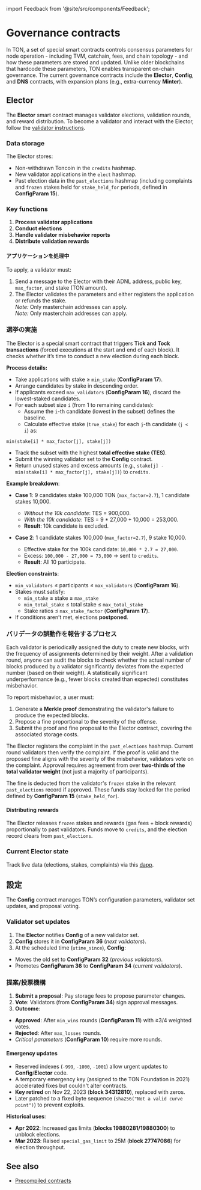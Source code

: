 import Feedback from '@site/src/components/Feedback';

# Governance contracts

In TON, a set of special smart contracts controls consensus parameters for node operation - including TVM, catchain, fees, and chain topology - and how these parameters are stored and updated. Unlike older blockchains that hardcode these parameters, TON enables transparent on-chain governance. The current governance contracts include the **Elector**, **Config**, and **DNS** contracts, with expansion plans (e.g., extra-currency **Minter**).

## Elector

The **Elector** smart contract manages validator elections, validation rounds, and reward distribution. To become a validator and interact with the Elector, follow the [validator instructions](https://ton.org/validator).

### Data storage

The Elector stores:

- Non-withdrawn Toncoin in the `credits` hashmap.
- New validator applications in the `elect` hashmap.
- Past election data in the `past_elections` hashmap (including complaints and `frozen` stakes held for `stake_held_for` periods, defined in **ConfigParam 15**).

### Key functions

1. **Process validator applications**
2. **Conduct elections**
3. **Handle validator misbehavior reports**
4. **Distribute validation rewards**

#### アプリケーションを処理中

To apply, a validator must:

1. Send a message to the Elector with their ADNL address, public key, `max_factor`, and stake (TON amount).
2. The Elector validates the parameters and either registers the application or refunds the stake.\
  _Note:_ Only masterchain addresses can apply.\
  _Note:_ Only masterchain addresses can apply.

### 選挙の実施

The Elector is a special smart contract that triggers **Tick and Tock transactions** (forced executions at the start and end of each block). It checks whether it’s time to conduct a new election during each block.

**Process details:**

- Take applications with stake ≥ `min_stake` (**ConfigParam 17**).
- Arrange candidates by stake in descending order.
- If applicants exceed `max_validators` (**ConfigParam 16**), discard the lowest-staked candidates.
- For each subset size `i` (from 1 to remaining candidates):
  - Assume the `i`-th candidate (lowest in the subset) defines the baseline.
  - Calculate effective stake (`true_stake`) for each `j`-th candidate (`j < i`) as:

```
min(stake[i] * max_factor[j], stake[j])
```

- Track the subset with the highest **total effective stake (TES)**.
- Submit the winning validator set to the **Config** contract.
- Return unused stakes and excess amounts (e.g., `stake[j] - min(stake[i] * max_factor[j], stake[j])`) to `credits`.

**Example breakdown**:

- **Case 1**: 9 candidates stake 100,000 TON (`max_factor=2.7`), 1 candidate stakes 10,000.

  - _Without the 10k candidate_: TES = 900,000.
  - _With the 10k candidate_: TES = 9 \* 27,000 + 10,000 = 253,000.
  - **Result**: 10k candidate is excluded.

- **Case 2**: 1 candidate stakes 100,000 (`max_factor=2.7`), 9 stake 10,000.
  - Effective stake for the 100k candidate: `10,000 * 2.7 = 27,000`.
  - Excess: `100,000 - 27,000 = 73,000` → sent to `credits`.
  - **Result**: All 10 participate.

**Election constraints**:

- `min_validators` ≤ participants ≤ `max_validators` (**ConfigParam 16**).
- Stakes must satisfy:
  - `min_stake` ≤ stake ≤ `max_stake`
  - `min_total_stake` ≤ total stake ≤ `max_total_stake`
  - Stake ratios ≤ `max_stake_factor` (**ConfigParam 17**).
- If conditions aren’t met, elections **postponed**.

### バリデータの誤動作を報告するプロセス

Each validator is periodically assigned the duty to create new blocks, with the frequency of assignments determined by their weight. After a validation round, anyone can audit the blocks to check whether the actual number of blocks produced by a validator significantly deviates from the expected number (based on their weight). A statistically significant underperformance (e.g., fewer blocks created than expected) constitutes misbehavior.

To report misbehavior, a user must:

1. Generate a **Merkle proof** demonstrating the validator's failure to produce the expected blocks.
2. Propose a fine proportional to the severity of the offense.
3. Submit the proof and fine proposal to the Elector contract, covering the associated storage costs.

The Elector registers the complaint in the `past_elections` hashmap. Current round validators then verify the complaint. If the proof is valid and the proposed fine aligns with the severity of the misbehavior, validators vote on the complaint. Approval requires agreement from over **two-thirds of the total validator weight** (not just a majority of participants).

The fine is deducted from the validator's `frozen` stake in the relevant `past_elections` record if approved. These funds stay locked for the period defined by **ConfigParam 15** (`stake_held_for`).

#### Distributing rewards

The Elector releases `frozen` stakes and rewards (gas fees + block rewards) proportionally to past validators. Funds move to `credits`, and the election record clears from `past_elections`.

### Current Elector state

Track live data (elections, stakes, complaints) via this [dapp](https://1ixi1.github.io/elector/).

## 設定

The **Config** contract manages TON’s configuration parameters, validator set updates, and proposal voting.

### Validator set updates

1. The **Elector** notifies **Config** of a new validator set.
2. **Config** stores it in **ConfigParam 36** (_next validators_).
3. At the scheduled time (`utime_since`), **Config**:
  - Moves the old set to **ConfigParam 32** (_previous validators_).
  - Promotes **ConfigParam 36** to **ConfigParam 34** (_current validators_).

### 提案/投票機構

1. **Submit a proposal**: Pay storage fees to propose parameter changes.
2. **Vote**: Validators (from **ConfigParam 34**) sign approval messages.
3. **Outcome**:
  - **Approved**: After `min_wins` rounds (**ConfigParam 11**) with ≥3/4 weighted votes.
  - **Rejected**: After `max_losses` rounds.
  - _Critical parameters_ (**ConfigParam 10**) require more rounds.

#### Emergency updates

- Reserved indexes (`-999`, `-1000`, `-1001`) allow urgent updates to **Config**/**Elector** code.
- A temporary emergency key (assigned to the TON Foundation in 2021) accelerated fixes but couldn't alter contracts.
- **Key retired** on Nov 22, 2023 (**block 34312810**), replaced with zeros.
- Later patched to a fixed byte sequence (`sha256("Not a valid curve point")`) to prevent exploits.

**Historical uses**:

- **Apr 2022**: Increased gas limits (**blocks 19880281/19880300**) to unblock elections.
- **Mar 2023**: Raised `special_gas_limit` to 25M (**block 27747086**) for election throughput.

## See also

- [Precompiled contracts](/v3/documentation/smart-contracts/contracts-specs/precompiled-contracts)

<Feedback />

